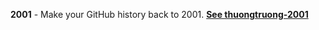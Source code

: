 **2001** - Make your GitHub history back to 2001. **[See thuongtruong-2001](https://github.com/thuongtruong1009/2001)**
